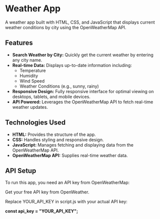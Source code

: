 # Weather App

A weather app built with HTML, CSS, and JavaScript that displays current weather conditions by city using the OpenWeatherMap API.

## Features

- **Search Weather by City:** Quickly get the current weather by entering any city name.
- **Real-time Data:** Displays up-to-date information including:
  - Temperature
  - Humidity
  - Wind Speed
  - Weather Conditions (e.g., sunny, rainy)
- **Responsive Design:** Fully responsive interface for optimal viewing on desktops, tablets, and mobile devices.
- **API Powered:** Leverages the OpenWeatherMap API to fetch real-time weather updates.

## Technologies Used

- **HTML:** Provides the structure of the app.
- **CSS:** Handles styling and responsive design.
- **JavaScript:** Manages fetching and displaying data from the OpenWeatherMap API.
- **OpenWeatherMap API:** Supplies real-time weather data.

## API Setup

To run this app, you need an API key from OpenWeatherMap:

Get your free API key from OpenWeather.

Replace YOUR_API_KEY in script.js with your actual API key:

**const api_key = "YOUR_API_KEY";**
